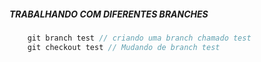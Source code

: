 ##### TRABALHANDO COM DIFERENTES BRANCHES

```js
    git branch test // criando uma branch chamado test
    git checkout test // Mudando de branch test

```

